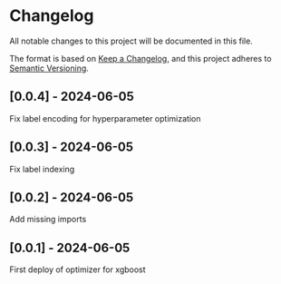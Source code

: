# Changelog
All notable changes to this project will be documented in this file.

The format is based on [Keep a Changelog](https://keepachangelog.com/en/1.0.0/),
and this project adheres to [Semantic Versioning](https://semver.org/spec/v2.0.0.html).

## [0.0.4] - 2024-06-05
Fix label encoding for hyperparameter optimization

## [0.0.3] - 2024-06-05
Fix label indexing

## [0.0.2] - 2024-06-05
Add missing imports

## [0.0.1] - 2024-06-05
First deploy of optimizer for xgboost
